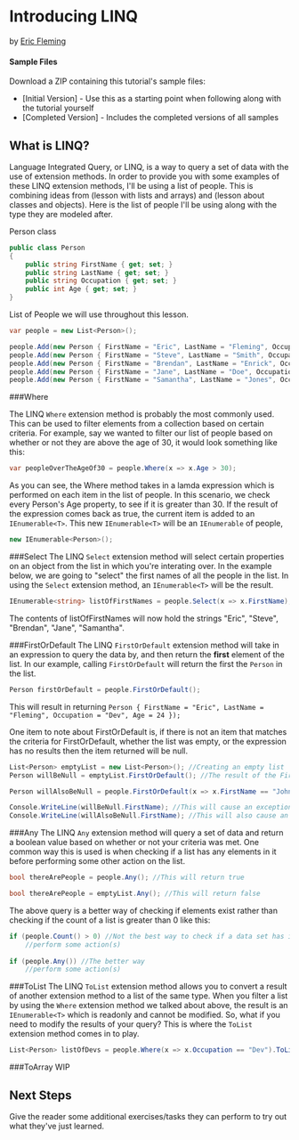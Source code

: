 # Introducing LINQ
by [Eric Fleming](http://deviq.com/me/eric-fleming)

#### Sample Files
Download a ZIP containing this tutorial's sample files:
- [Initial Version] - Use this as a starting point when following along with the tutorial yourself
- [Completed Version] - Includes the completed versions of all samples

## What is LINQ?

Language Integrated Query, or LINQ, is a way to query a set of data with the use of extension methods. In order to provide you with some examples of these LINQ extension methods, I'll be using a list of people. This is combining ideas from (lesson with lists and arrays) and (lesson about classes and objects). Here is the list of people I'll be using along with the type they are modeled after.

Person class

```c#
public class Person
{
    public string FirstName { get; set; }
    public string LastName { get; set; }
    public string Occupation { get; set; }
    public int Age { get; set; }
}
```

List of People we will use throughout this lesson.

```c#
var people = new List<Person>();

people.Add(new Person { FirstName = "Eric", LastName = "Fleming", Occupation = "Dev", Age = 24 });
people.Add(new Person { FirstName = "Steve", LastName = "Smith", Occupation = "Manager", Age = 40 });
people.Add(new Person { FirstName = "Brendan", LastName = "Enrick", Occupation = "Dev", Age = 30 });
people.Add(new Person { FirstName = "Jane", LastName = "Doe", Occupation = "Dev", Age = 35 });
people.Add(new Person { FirstName = "Samantha", LastName = "Jones", Occupation = "Dev", Age = 24 });
```

###Where

The LINQ `Where` extension method is probably the most commonly used. This can be used to filter elements from a collection based on certain criteria. For example, say we wanted to filter our list of people based on whether or not they are above the age of 30, it would look something like this:

```c#
var peopleOverTheAgeOf30 = people.Where(x => x.Age > 30);
``` 

As you can see, the Where method takes in a lamda expression which is performed on each item in the list of people. In this scenario, we check every Person's Age property, to see if it is greater than 30. If the result of the expression comes back as true, the current item is added to an `IEnumerable<T>`. This new `IEnumerable<T>` will be an `IEnumerable` of people,

```c#
new IEnumerable<Person>();
```

###Select
The LINQ `Select` extension method will select certain properties on an object from the list in which you're interating over. In the example below, we are going to "select" the first names of all the people in the list. In using the `Select` extension method, an `IEnumerable<T>` will be the result.

```c#
IEnumerable<string> listOfFirstNames = people.Select(x => x.FirstName);
```

The contents of listOfFirstNames will now hold the strings "Eric", "Steve", "Brendan", "Jane", "Samantha".

###FirstOrDefault
The LINQ `FirstOrDefault` extension method will take in an expression to query the data by, and then return the **first** element of the list. In our example, calling `FirstOrDefault` will return the first the `Person` in the list.

```c#
Person firstOrDefault = people.FirstOrDefault();
```

This will result in returning `Person { FirstName = "Eric", LastName = "Fleming", Occupation = "Dev", Age = 24 });`

One item to note about FirstOrDefault is, if there is not an item that matches the criteria for FirstOrDefault, whether the list was empty, or the expression has no results then the item returned will be null. 

```c#
List<Person> emptyList = new List<Person>(); //Creating an empty list
Person willBeNull = emptyList.FirstOrDefault(); //The result of the FirstOrDefault call will be null

Person willAlsoBeNull = people.FirstOrDefault(x => x.FirstName == "John"); //The result of the FirstOfDefault call will be null

Console.WriteLine(willBeNull.FirstName); //This will cause an exception
Console.WriteLine(willAlsoBeNull.FirstName); //This will also cause an exception
```

###Any
The LINQ `Any` extension method will query a set of data and return a boolean value based on whether or not your criteria was met. One common way this is used is when checking if a list has any elements in it before performing some other action on the list.

```c#
bool thereArePeople = people.Any(); //This will return true
```

```c#
bool thereArePeople = emptyList.Any(); //This will return false
```

The above query is a better way of checking if elements exist rather than checking if the count of a list is greater than 0 like this:

```c#
if (people.Count() > 0) //Not the best way to check if a data set has items
    //perform some action(s)
	
if (people.Any()) //The better way
    //perform some action(s)
```

###ToList
The LINQ `ToList` extension method allows you to convert a result of another extension method to a list of the same type. When you filter a list by using the `Where` extension method we talked about above, the result is an `IEnumerable<T>` which is readonly and  cannot be modified. So, what if you need to modify the results of your query? This is where the `ToList` extension method comes in to play.

```c#
List<Person> listOfDevs = people.Where(x => x.Occupation == "Dev").ToList(); //This will return a List<Person>
```

###ToArray
WIP

## Next Steps

Give the reader some additional exercises/tasks they can perform to try out what they've just learned.

